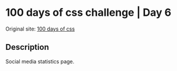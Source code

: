 ﻿# 100 days of css challenge | Day 6

Original site: [100 days of css](http://100dayscss.com/)

## Description
Social media statistics page. 